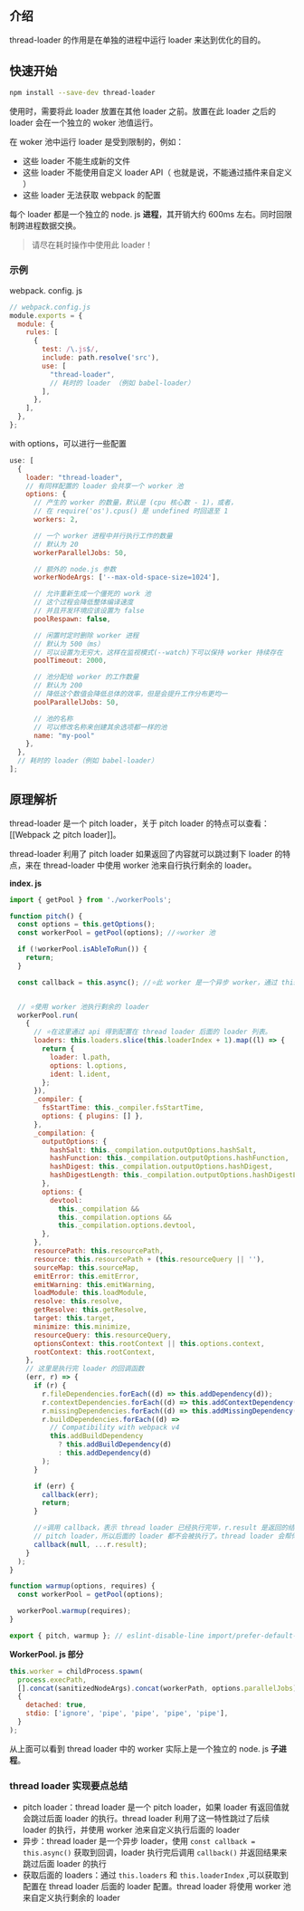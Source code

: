 
## 介绍

thread-loader 的作用是在单独的进程中运行 loader 来达到优化的目的。

## 快速开始

```bash
npm install --save-dev thread-loader
```

使用时，需要将此 loader 放置在其他 loader 之前。放置在此 loader 之后的 loader 会在一个独立的 woker 池值运行。

在 woker 池中运行 loader 是受到限制的，例如：

- 这些 loader 不能生成新的文件
- 这些 loader 不能使用自定义 loader API（ 也就是说，不能通过插件来自定义 ）
- 这些 loader 无法获取 webpack 的配置

每个 loader 都是一个独立的 node. js **进程**，其开销大约 600ms 左右。同时回限制跨进程数据交换。

> 请尽在耗时操作中使用此 loader！

### 示例

webpack. config. js

```js
// webpack.config.js
module.exports = {
  module: {
    rules: [
      {
        test: /\.js$/,
        include: path.resolve('src'),
        use: [
          "thread-loader",
          // 耗时的 loader （例如 babel-loader）
        ],
      },
    ],
  },
};
```

with options，可以进行一些配置

```js
use: [
  {
    loader: "thread-loader",
    // 有同样配置的 loader 会共享一个 worker 池
    options: {
      // 产生的 worker 的数量，默认是 (cpu 核心数 - 1)，或者，
      // 在 require('os').cpus() 是 undefined 时回退至 1
      workers: 2,

      // 一个 worker 进程中并行执行工作的数量
      // 默认为 20
      workerParallelJobs: 50,

      // 额外的 node.js 参数
      workerNodeArgs: ['--max-old-space-size=1024'],

      // 允许重新生成一个僵死的 work 池
      // 这个过程会降低整体编译速度
      // 并且开发环境应该设置为 false
      poolRespawn: false,

      // 闲置时定时删除 worker 进程
      // 默认为 500（ms）
      // 可以设置为无穷大，这样在监视模式(--watch)下可以保持 worker 持续存在
      poolTimeout: 2000,

      // 池分配给 worker 的工作数量
      // 默认为 200
      // 降低这个数值会降低总体的效率，但是会提升工作分布更均一
      poolParallelJobs: 50,

      // 池的名称
      // 可以修改名称来创建其余选项都一样的池
      name: "my-pool"
    },
  },
  // 耗时的 loader（例如 babel-loader）
];
```

## 原理解析

thread-loader 是一个 pitch loader，关于 pitch loader 的特点可以查看：[[Webpack 之 pitch loader]]。

thread-loader 利用了 pitch loader 如果返回了内容就可以跳过剩下 loader 的特点，来在 thread-loader 中使用 worker 池来自行执行剩余的 loader。

**index. js**

```js
import { getPool } from './workerPools';

function pitch() {
  const options = this.getOptions();
  const workerPool = getPool(options); //⭐worker 池

  if (!workerPool.isAbleToRun()) {
    return;
  }

  const callback = this.async(); //⭐此 worker 是一个异步 worker，通过 this.async() 得到回调函数 callback


  // ⭐使用 worker 池执行剩余的 loader
  workerPool.run(
    {
      // ⭐在这里通过 api 得到配置在 thread loader 后面的 loader 列表。
      loaders: this.loaders.slice(this.loaderIndex + 1).map((l) => {
        return {
          loader: l.path,
          options: l.options,
          ident: l.ident,
        };
      }),
      _compiler: {
        fsStartTime: this._compiler.fsStartTime,
        options: { plugins: [] },
      },
      _compilation: {
        outputOptions: {
          hashSalt: this._compilation.outputOptions.hashSalt,
          hashFunction: this._compilation.outputOptions.hashFunction,
          hashDigest: this._compilation.outputOptions.hashDigest,
          hashDigestLength: this._compilation.outputOptions.hashDigestLength,
        },
        options: {
          devtool:
            this._compilation &&
            this._compilation.options &&
            this._compilation.options.devtool,
        },
      },
      resourcePath: this.resourcePath,
      resource: this.resourcePath + (this.resourceQuery || ''),
      sourceMap: this.sourceMap,
      emitError: this.emitError,
      emitWarning: this.emitWarning,
      loadModule: this.loadModule,
      resolve: this.resolve,
      getResolve: this.getResolve,
      target: this.target,
      minimize: this.minimize,
      resourceQuery: this.resourceQuery,
      optionsContext: this.rootContext || this.options.context,
      rootContext: this.rootContext,
    },
	// 这里是执行完 loader 的回调函数
    (err, r) => {
      if (r) {
        r.fileDependencies.forEach((d) => this.addDependency(d));
        r.contextDependencies.forEach((d) => this.addContextDependency(d));
        r.missingDependencies.forEach((d) => this.addMissingDependency(d));
        r.buildDependencies.forEach((d) =>
          // Compatibility with webpack v4
          this.addBuildDependency
            ? this.addBuildDependency(d)
            : this.addDependency(d)
        );
      }

      if (err) {
        callback(err);
        return;
      }

	  //⭐调用 callback，表示 thread loader 已经执行完毕，r.result 是返回的结果，由于 thread loader 是一个
	  // pitch loader，所以后面的 loader 都不会被执行了。thread loader 会帮你执行了
      callback(null, ...r.result);
    }
  );
}

function warmup(options, requires) {
  const workerPool = getPool(options);

  workerPool.warmup(requires);
}

export { pitch, warmup }; // eslint-disable-line import/prefer-default-export

```

**WorkerPool. js 部分**

```js
this.worker = childProcess.spawn(
  process.execPath,
  [].concat(sanitizedNodeArgs).concat(workerPath, options.parallelJobs),
  {
    detached: true,
    stdio: ['ignore', 'pipe', 'pipe', 'pipe', 'pipe'],
  }
);
```

从上面可以看到 thread loader 中的 worker 实际上是一个独立的 node. js **子进程**。
### thread loader 实现要点总结

- pitch loader：thread loader 是一个 pitch loader，如果 loader 有返回值就会跳过后面 loader 的执行。thread loader 利用了这一特性跳过了后续 loader 的执行，并使用 worker 池来自定义执行后面的 loader
- 异步：thread loader 是一个异步 loader，使用 `const callback = this.async()` 获取到回调，loader 执行完后调用 `callback()` 并返回结果来跳过后面 loader 的执行
- 获取后面的 loaders：通过 `this.loaders` 和 `this.loaderIndex` ,可以获取到配置在 thread loader 后面的 loader 配置。thread loader 将使用 worker 池来自定义执行剩余的 loader

